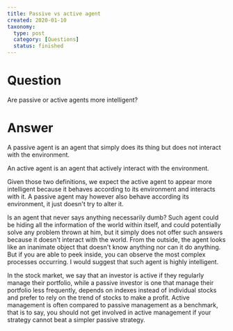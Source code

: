 ```yaml
---
title: Passive vs active agent
created: 2020-01-10
taxonomy:
  type: post
  category: [Questions]
  status: finished
---
```


# Question
Are passive or active agents more intelligent?

# Answer
A passive agent is an agent that simply does its thing but does not interact with the environment.

An active agent is an agent that actively interact with the environment.

Given those two definitions, we expect the active agent to appear more intelligent because it behaves according to its environment and interacts with it. A passive agent may however also behave according its environment, it just doesn't try to alter it.

Is an agent that never says anything necessarily dumb? Such agent could be hiding all the information of the world within itself, and could potentially solve any problem thrown at him, but it simply does not offer such answers because it doesn't interact with the world. From the outside, the agent looks like an inanimate object that doesn't know anything nor can it do anything. But if you are able to peek inside, you can observe the most complex processes occurring. I would suggest that such agent is highly intelligent.

In the stock market, we say that an investor is active if they regularly manage their portfolio, while a passive investor is one that manage their portfolio less frequently, depends on indexes instead of individual stocks and prefer to rely on the trend of stocks to make a profit. Active management is often compared to passive management as a benchmark, that is to say, you should not get involved in active management if your strategy cannot beat a simpler passive strategy.
